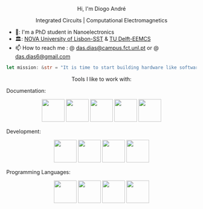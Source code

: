 

<p align=center> Hi, I'm Diogo André </p>

<p align=center> Integrated Circuits | Computational Electromagnetics </p>

- 🔭: I'm a PhD student in Nanoelectronics
- 🏛️: [NOVA University of Lisbon-SST](https://www.fct.unl.pt/en) & [TU Delft-EEMCS](https://www.tudelft.nl/en/eemcs)
- 📫 How to reach me : @ das.dias@campus.fct.unl.pt or @ das.dias6@gmail.com

<!--START_SECTION:waka-->
<!--END_SECTION:waka-->

```rust
let mission: &str = "It is time to start building hardware like software is built."
```

<link rel="stylesheet" href="https://cdn.jsdelivr.net/gh/devicons/devicon@v2.15.1/devicon.min.css">

<p align=center>Tools I like to work with:</p>

Documentation:
<div align=center>
       <img src="https://cdn.jsdelivr.net/gh/devicons/devicon/icons/html5/html5-original-wordmark.svg" width=60 />     
       <img src="https://cdn.jsdelivr.net/gh/devicons/devicon/icons/markdown/markdown-original.svg" width=60 />   
       <img src="https://cdn.jsdelivr.net/gh/devicons/devicon/icons/jupyter/jupyter-original-wordmark.svg" width=60 />
       <img src="https://cdn.jsdelivr.net/gh/devicons/devicon/icons/inkscape/inkscape-original-wordmark.svg" width=60 />
       <img src="https://cdn.jsdelivr.net/gh/devicons/devicon/icons/blender/blender-original-wordmark.svg" width=60 />
</div>

       

Development:

<div align=center>
       <img src="https://cdn.jsdelivr.net/gh/devicons/devicon/icons/git/git-plain-wordmark.svg" width=60 />
       <img src="https://cdn.jsdelivr.net/gh/devicons/devicon/icons/docker/docker-original-wordmark.svg" width=60 />
       <img src="https://cdn.jsdelivr.net/gh/devicons/devicon/icons/vscode/vscode-original-wordmark.svg" width=60 />
       <img src="https://cdn.jsdelivr.net/gh/devicons/devicon/icons/vim/vim-original.svg" width=60 />          
</div>

Programming Languages:
<div align=center>
       <img src="https://cdn.jsdelivr.net/gh/devicons/devicon/icons/rust/rust-plain.svg" width=60 />        
       <img src="https://cdn.jsdelivr.net/gh/devicons/devicon/icons/python/python-original-wordmark.svg" width=60 />
       <img src="https://cdn.jsdelivr.net/gh/devicons/devicon/icons/typescript/typescript-original.svg" width=60 />
       <img src="https://cdn.jsdelivr.net/gh/devicons/devicon/icons/c/c-original.svg" width=60 />
</div>


<!---
das-dias/das-dias is a ✨ special ✨ repository because its `README.md` (this file) appears on your GitHub profile.
You can click the Preview link to take a look at your changes.
--->
